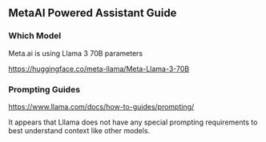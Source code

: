 ## MetaAI Powered Assistant Guide

### Which Model

Meta.ai is using Llama 3 70B parameters

https://huggingface.co/meta-llama/Meta-Llama-3-70B

### Prompting Guides

https://www.llama.com/docs/how-to-guides/prompting/

It appears that Lllama does not have any special prompting requirements to best understand context like other models.